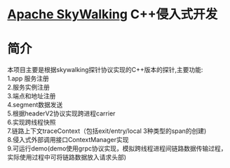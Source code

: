 [Apache SkyWalking](https://github.com/apache/skywalking) C++侵入式开发
==========


# 简介
本项目主要是根据skywalking探针协议实现的C++版本的探针,主要功能:  
1.app 服务注册  
2.服务实例注册  
3.端点和地址注册  
4.segment数据发送  
5.根据headerV2协议实现跨进程carrier  
6.实现跨线程快照  
7.链路上下文traceContext（包括exit/entry/local 3种类型的span的创建)  
8.侵入式外部调用接口ContextManager实现  
9.可运行demo(demo使用grpc协议实现，模拟跨线程进程间链路数据传输过程，实际使用过程中可将链路数据放入请求头部)  

